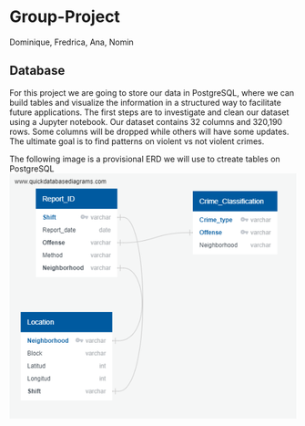 # Group-Project
Dominique, Fredrica, Ana, Nomin


## Database 
For this project we are going to store our data in PostgreSQL, where we can build tables and visualize the information in a structured way to facilitate future applications. 
The first steps are to investigate and clean our dataset using a Jupyter notebook. Our dataset contains 32 columns and 320,190 rows. Some columns will be dropped while others will have some updates. The ultimate goal is to find patterns on violent vs not violent crimes. 

The following image is a provisional ERD we will use to ctreate tables on PostgreSQL
![](https://github.com/dhinton22/Group-Project/blob/Ana/Crime_ERD.png) 
